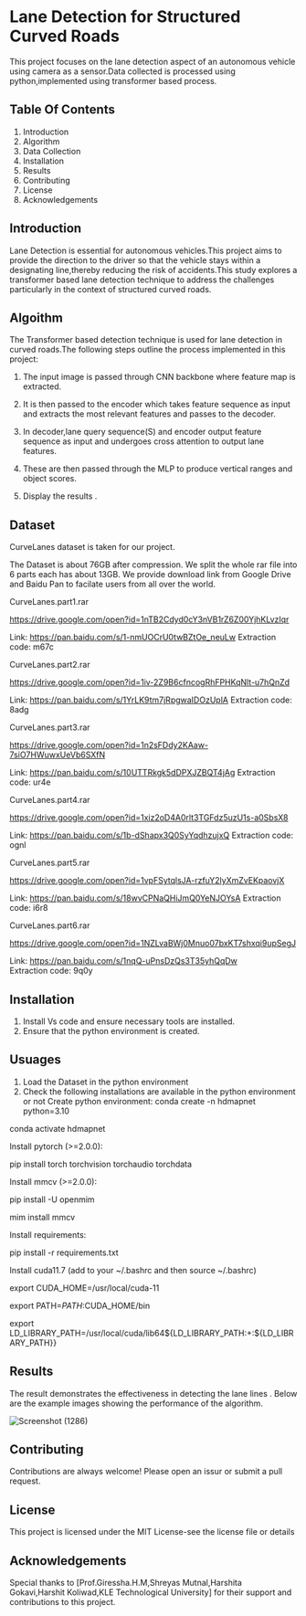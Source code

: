 
# Lane Detection for Structured Curved Roads

This project focuses on the lane detection aspect of an autonomous vehicle using camera as a sensor.Data collected is processed using python,implemented using transformer based process.




## Table Of Contents

1. Introduction
2. Algorithm
3. Data Collection
4. Installation
5. Results
6. Contributing
7. License
8. Acknowledgements
## Introduction

Lane Detection is essential for autonomous vehicles.This project aims to provide the direction to the driver so that the vehicle stays within a designating line,thereby reducing the risk of accidents.This study explores a transformer based lane detection technique to address the challenges particularly in the context of structured curved roads.
## Algoithm

The Transformer based detection technique is used for lane detection in curved roads.The following steps outline the process implemented in this project:

1. The input image is passed through CNN backbone where feature map is extracted.

2. It is then passed to the encoder which takes feature sequence as input and extracts the most relevant features and passes to the decoder.

3. In decoder,lane query sequence(S) and encoder output feature sequence as input and undergoes cross attention to output lane features.

4. These are then passed through the MLP to produce vertical ranges and object scores.

5. Display the results .
## Dataset

CurveLanes dataset is taken for our project.

The Dataset is about 76GB after compression. We split the whole rar file into 6 parts each has about 13GB. We provide download link from Google Drive and Baidu Pan to facilate users from all over the world.

CurveLanes.part1.rar

https://drive.google.com/open?id=1nTB2Cdyd0cY3nVB1rZ6Z00YjhKLvzIqr

Link: https://pan.baidu.com/s/1-nmUOCrU0twBZtOe_neuLw Extraction code: m67c

CurveLanes.part2.rar

https://drive.google.com/open?id=1iv-2Z9B6cfncogRhFPHKqNlt-u7hQnZd

Link: https://pan.baidu.com/s/1YrLK9tm7jRpgwaIDOzUplA Extraction code: 8adg

CurveLanes.part3.rar

https://drive.google.com/open?id=1n2sFDdy2KAaw-7siO7HWuwxUeVb6SXfN

Link: https://pan.baidu.com/s/10UTTRkgk5dDPXJZBQT4jAg Extraction code: ur4e

CurveLanes.part4.rar

https://drive.google.com/open?id=1xiz2oD4A0rlt3TGFdz5uzU1s-a0SbsX8

Link: https://pan.baidu.com/s/1b-dShapx3Q0SyYqdhzujxQ Extraction code: ognl

CurveLanes.part5.rar

https://drive.google.com/open?id=1vpFSytqlsJA-rzfuY2lyXmZvEKpaovjX

Link: https://pan.baidu.com/s/18wvCPNaQHiJmQ0YeNJOYsA Extraction code: i6r8

CurveLanes.part6.rar

https://drive.google.com/open?id=1NZLvaBWj0Mnuo07bxKT7shxqi9upSegJ

Link: https://pan.baidu.com/s/1nqQ-uPnsDzQs3T35yhQqDw Extraction code: 9q0y
## Installation

1. Install Vs code and ensure necessary tools are installed.
2. Ensure that the python environment is created.

## Usuages

1. Load the Dataset in the python environment
2. Check the following installations are available in the python environment or not
   Create python environment:
conda create -n hdmapnet python=3.10

conda activate hdmapnet

Install pytorch (>=2.0.0):

pip install torch torchvision torchaudio torchdata

Install mmcv (>=2.0.0):

pip install -U openmim

mim install mmcv

Install requirements:

pip install -r requirements.txt

Install cuda11.7 (add to your ~/.bashrc and then source ~/.bashrc)

export CUDA_HOME=/usr/local/cuda-11

export PATH=$PATH:$CUDA_HOME/bin

export LD_LIBRARY_PATH=/usr/local/cuda/lib64${LD_LIBRARY_PATH:+:${LD_LIBRARY_PATH}}


    
## Results

The result demonstrates the effectiveness in detecting the lane lines . Below are the example images showing the performance of the algorithm.

![Screenshot (1286)](https://github.com/user-attachments/assets/cea3c3b5-5746-4407-a4d9-b1d7aac7ccef)

## Contributing

Contributions are always welcome! Please open an issur or submit a pull request.


## License

This project is licensed under the MIT License-see the license file or details


## Acknowledgements

Special thanks to [Prof.Giressha.H.M,Shreyas Mutnal,Harshita Gokavi,Harshit Koliwad,KLE Technological University] for their support and contributions to this project.


